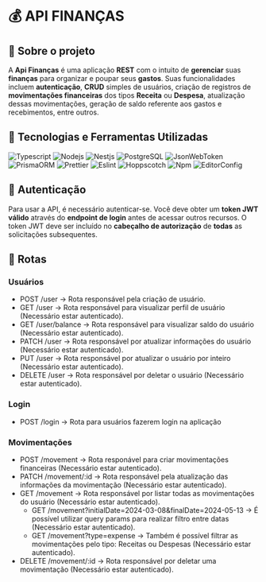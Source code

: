 # 💰 API FINANÇAS

## 🔎 Sobre o projeto

A **Api Finanças** é uma aplicação **REST** com o intuito de **gerenciar** suas **finanças** para organizar e poupar seus **gastos**. Suas funcionalidades incluem  **autenticação**, **CRUD** simples de usuários, criação de registros de **movimentações financeiras** dos tipos **Receita** ou **Despesa**, atualização dessas movimentações, geração de saldo referente aos gastos e recebimentos, entre outros.

## 🔧 Tecnologias e Ferramentas Utilizadas

![Typescript](https://img.shields.io/badge/TypeScript-007ACC?style=for-the-badge&logo=typescript&logoColor=white) 
![Nodejs](https://img.shields.io/badge/Node%20js-339933?style=for-the-badge&logo=nodedotjs&logoColor=white) 
![Nestjs](https://img.shields.io/badge/nestjs-E0234E?style=for-the-badge&logo=nestjs&logoColor=white) 
![PostgreSQL](https://img.shields.io/badge/PostgreSQL-316192?style=for-the-badge&logo=postgresql&logoColor=white) 
![JsonWebToken](https://img.shields.io/badge/JWT-000000?style=for-the-badge&logo=JSON%20web%20tokens&logoColor=white) 
![PrismaORM](https://img.shields.io/badge/Prisma-3982CE?style=for-the-badge&logo=Prisma&logoColor=white) 
![Prettier](https://img.shields.io/badge/prettier-1A2C34?style=for-the-badge&logo=prettier&logoColor=F7BA3E) 
![Eslint](https://img.shields.io/badge/eslint-3A33D1?style=for-the-badge&logo=eslint&logoColor=white) 
![Hoppscotch](https://img.shields.io/badge/Hoppscotch-31C48D?style=for-the-badge&logo=hoppscotch&logoColor=white) 
![Npm](https://img.shields.io/badge/npm-CB3837?style=for-the-badge&logo=npm&logoColor=white)
![EditorConfig](https://img.shields.io/badge/Editor%20Config-E0EFEF?style=for-the-badge&logo=editorconfig&logoColor=000)

## 🔏 Autenticação

Para usar a API, é necessário autenticar-se. Você deve obter um **token JWT válido** através do **endpoint de login** antes de acessar outros recursos. O token JWT deve ser incluído no **cabeçalho de autorização** de **todas** as solicitações subsequentes.

## 📜 Rotas

### Usuários 
- POST /user -> Rota responsável pela criação de usuário.
- GET /user -> Rota responsável para visualizar perfil de usuário (Necessário estar autenticado).
- GET /user/balance -> Rota responsável para visualizar saldo do usuário (Necessário estar autenticado).
- PATCH /user -> Rota responsável por atualizar informações do usuário (Necessário estar autenticado).
- PUT /user -> Rota responsável por atualizar o usuário por inteiro (Necessário estar autenticado).
- DELETE /user -> Rota responsável por deletar o usuário (Necessário estar autenticado).

### Login
- POST /login -> Rota para usuários fazerem login na aplicação

### Movimentações
- POST /movement -> Rota responável para criar movimentações financeiras (Necessário estar autenticado).
- PATCH /movement/:id -> Rota responsável pela atualização das informações da movimentação (Necessário estar autenticado).
- GET /movement -> Rota responsável por listar todas as movimentações do usuário (Necessário estar autenticado).
   -  GET /movement?initialDate=2024-03-08&finalDate=2024-05-13 -> É possível utilizar query params para realizar filtro entre datas (Necessário estar autenticado).
   -  GET /movement?type=expense -> Também é possível filtrar as movimentações pelo tipo: Receitas ou Despesas (Necessário estar autenticado).
- DELETE /movement/:id -> Rota responsável por deletar uma movimentação (Necessário estar autenticado).

